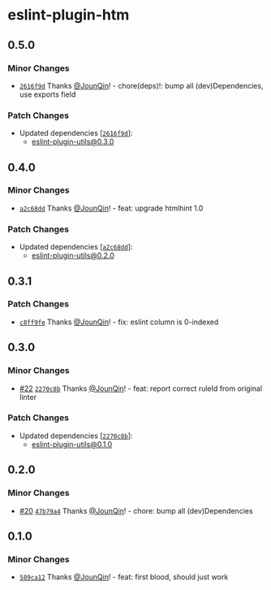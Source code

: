 # eslint-plugin-htm

## 0.5.0

### Minor Changes

- [`2616f9d`](https://github.com/rx-ts/eslint/commit/2616f9dbf3fc81935f987907e56fa5af3f9266d3) Thanks [@JounQin](https://github.com/JounQin)! - chore(deps)!: bump all (dev)Dependencies, use exports field

### Patch Changes

- Updated dependencies [[`2616f9d`](https://github.com/rx-ts/eslint/commit/2616f9dbf3fc81935f987907e56fa5af3f9266d3)]:
  - eslint-plugin-utils@0.3.0

## 0.4.0

### Minor Changes

- [`a2c68dd`](https://github.com/rx-ts/eslint/commit/a2c68dd7ac4ff9b67b0cb1f371a008cf359dae19) Thanks [@JounQin](https://github.com/JounQin)! - feat: upgrade htmlhint 1.0

### Patch Changes

- Updated dependencies [[`a2c68dd`](https://github.com/rx-ts/eslint/commit/a2c68dd7ac4ff9b67b0cb1f371a008cf359dae19)]:
  - eslint-plugin-utils@0.2.0

## 0.3.1

### Patch Changes

- [`c8ff9fe`](https://github.com/rx-ts/eslint/commit/c8ff9fea0addc71cc0053a84cf6e8bc54900322c) Thanks [@JounQin](https://github.com/JounQin)! - fix: eslint column is 0-indexed

## 0.3.0

### Minor Changes

- [#22](https://github.com/rx-ts/eslint/pull/22) [`2270c8b`](https://github.com/rx-ts/eslint/commit/2270c8b0049725eb59bbc0cc45e9655b6162d735) Thanks [@JounQin](https://github.com/JounQin)! - feat: report correct ruleId from original linter

### Patch Changes

- Updated dependencies [[`2270c8b`](https://github.com/rx-ts/eslint/commit/2270c8b0049725eb59bbc0cc45e9655b6162d735)]:
  - eslint-plugin-utils@0.1.0

## 0.2.0

### Minor Changes

- [#20](https://github.com/rx-ts/eslint/pull/20) [`47b79a4`](https://github.com/rx-ts/eslint/commit/47b79a41cd2e328b3cfde5a7a03126197c8dd083) Thanks [@JounQin](https://github.com/JounQin)! - chore: bump all (dev)Dependencies

## 0.1.0

### Minor Changes

- [`589ca12`](https://github.com/rx-ts/eslint/commit/589ca12548b4f5c31707a5679eb6d29c9e9a5c78) Thanks [@JounQin](https://github.com/JounQin)! - feat: first blood, should just work
